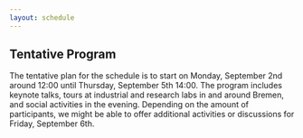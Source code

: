 ```yaml
---
layout: schedule
---
```


## Tentative Program

The tentative plan for the schedule is to start on Monday, September 2nd around 12:00 until Thursday, September 5th 14:00. The program includes keynote talks, tours at industrial and research labs in and around Bremen, and social activities in the evening.
Depending on the amount of participants, we might be able to offer additional activities or discussions for Friday, September 6th.
 
<!-- <img class="center" src="assets/Program.png" alt="Main program" id="mp">-->
    
<!--
<p>
    
<h2>The Talks</h2>

<p>

    Presentation should be confined to <b>10 minutes (approx.)</b> followed by 15 minutes of discussion.

</p>


<h2>Schedule</h2>
<h4>Monday, September 4</h4>

<table>
    <tr>
        <td class="date" rowspan="2">
            12:00 - 13:30
        </td>
        <td class="title-special">
            Arrival, registration and lunch
        </td>
    </tr>
</table>

<table>
    <tr>
        <td class="date" rowspan="2">
            13:30-15:00
        </td>
        <td class="title-special">
            Session 1: Model-Based Engineering
        </td>
    </tr>
    <tr>
        <td class="abstract">
            Chair: Luciana Rebelo
        </td>
    </tr>
</table>

<table id="PUTSPEAKERNAMEHERE">
    <tr>
        <td class="date" rowspan="3">
            13:30 - 13:55
        </td>
        <td class="title">
            Co-verification for robotics: from simulation to verification of hybrid systems
        </td>
    </tr>
    <tr>
        <td class="speaker">
            Pedro Ribeiro  (University of York, UK)
        </td>
    </tr>
    <tr>
        <td class="abstract">
            Robots are expected to play important roles in furthering prosperity, however providing formal guarantees on their (safe) behaviour is not yet fully within grasp given the multifaceted nature of such cyber-physical systems. Simulation, favoured by practitioners, provides an avenue for experimenting with different scenarios before committing to expensive tests and proofs. In this talk, I will discuss how models may be brought together for (co-)verification of system properties, with simulation complementing verification. This will be cast using the model-driven RoboStar framework, that clearly identifies models of the software, hardware, and scenario, and has heterogeneous formal semantics amenable to verification using state-of-the-art model-checkers and theorem provers, such as Isabelle/UTP.    
        </td>
    </tr>
</table>

<table id="PUTSPEAKERNAMEHERE">
    <tr>
        <td class="date" rowspan="3">
            13:55 - 14:20
        </td>
        <td class="title">
            Specification and Task Scheduling of Mission Tasks for Heterogeneous Robot Systems
        </td>
    </tr>
    <tr>
        <td class="speaker">
            Gricel Vazquez Flores (University of York, UK)
        </td>
    </tr>
    <tr>
        <td class="abstract">
            The specification of mission requirements for multi-robot systems poses a set of challenges since they consider multiple spatial and time constraints, and optimal objectives, such as minimizing the battery consumption while maximizing the probability of mission success. To ease the formalization of requirements and avoid unambiguity, we present QUARTET, a catalogue of robotic mission specifications in probabilistic temporal logic. Moreover, we introduce a formal tasK AllocatioN and scheduling apprOAch for multi-robot missions (KANOA). KANOA handles the allocation of the mission tasks to robots to mitigate the complexity of robotic mission planning, and the scheduling of the allocated tasks separately. To that end, the task allocation problem is formalized in first-order logic and resolved using the Alloy model analyzer, and the task scheduling problem is encoded as a Markov decision process and resolved using the PRISM probabilistic model checker.
        </td>
    </tr>
</table>

<table id="PUTSPEAKERNAMEHERE">
    <tr>
        <td class="date" rowspan="3">
            14:20 - 14:45
        </td>
        <td class="title">
            Runtime Monitoring of Robotic Applications
        </td>
    </tr>
    <tr>
        <td class="speaker">
            Sven Peldszus (Ruhr University Bochum, Germany)
        </td>
    </tr>
    <tr>
        <td class="abstract">
            In my talk, I will present how to trace non-functional properties throughout the development process of robotic applications to monitor and verify these at runtime.
        </td>
    </tr>
</table>

<table id="PUTSPEAKERNAMEHERE">
    <tr>
        <td class="date" rowspan="3">
            14:45 - 15:00
        </td>
        <td class="title">
            Discussion
        </td>
    </tr>
    <tr>
        
</table>

<table>
    <tr>
        <td class="date" rowspan="2">
            15:00 - 15:30
        </td>
        <td class="title-special">
            Coffee/Tea Break
        </td>
    </tr>
    <tr>
        <td class="abstract">
            
        </td>
    </tr>
</table>

<table>
    <tr>
        <td class="date" rowspan="2">
            15:30-17:00
        </td>
        <td class="title-special">
            Session 2: Testing
        </td>
    </tr>
    <tr>
        <td class="abstract">
            Chair: Luciana Rebelo
        </td>
    </tr>
</table>

<table id="PUTSPEAKERNAMEHERE">
    <tr>
        <td class="date" rowspan="3">
            15:30-15:55
        </td>
        <td class="title">
            A Study in Software Testing for Robotics
        </td>
    </tr>
    <tr>
        <td class="speaker">
            Argentina Ortega (Hochschule Bonn-Rhein-Sieg and Ruhr University Bochum, Germany)
        </td>
    </tr>
    <tr>
        <td class="abstract">
            </td>
    </tr>
</table>

<table id="PUTSPEAKERNAMEHERE">
    <tr>
        <td class="date" rowspan="3">
            15:55 - 16:20
        </td>
        <td class="title">
            A Framework for Test Model Refinement
        </td>
    </tr>
    <tr>
        <td class="speaker">
            Hugo Araujo (King's College London, UK)
        </td>
    </tr>
    <tr>
        <td class="abstract">
            Model-based testing (MBT) is a testing method that employs (mathematical) models of a system under test (SUT) in order to generate test cases. Choosing the right level of abstraction for the test model is crucial to the success of a model-based testing strategy. We argue that the level of abstraction in models impacts the strategy's effectiveness and precision. In order to investigate our hypothesis, we conducts an experiment that employs several distinct test models that have been developed using our process for step-wise enrichment of test models for robots and autonomous systems (RAS). It is intended as a step towards guidelines for those who build behaviour models for the purpose of testing.
        </td>
    </tr>
</table>


<table id="PUTSPEAKERNAMEHERE">
    <tr>
        <td class="date" rowspan="3">
            16:20 - 16:45
        </td>
        <td class="title">
            Conformance Testing for Trustworthy Autonomous Systems
        </td>
    </tr>
    <tr>
        <td class="speaker">
            Mohammad Mousavi (King's College London, UK)
        </td>
    </tr>
    <tr>
        <td class="abstract">
        </td>
    </tr>
</table>

<table id="PUTSPEAKERNAMEHERE">
    <tr>
        <td class="date" rowspan="3">
            16:45 - 17:00
        </td>
        <td class="title">
            Discussion
        </td>
    </tr>
    <tr>
        <td class="speaker">
            
        </td>
    </tr>
    <tr>
        <td class="abstract">
        </td>
    </tr>
</table>


<h4>Tuesday, September 5</h4>



<table class="plenary">
    <tr>
        <td class="date" rowspan="3">
            09:00 - 10:00 

        </td>
        <td class="title">
            Keynote:  What Should I Verify?

        </td>
    </tr>
    <tr>
        <td class="speaker">
            Marie Farell (University of Manchester, UK)

        </td>
    </tr>
    <tr>
        <td class="abstract">
            
            The harsh environment, distances involved and communication issues surrounding space exploration make it both necessary and difficult to deploy autonomous robotic systems for these missions. However, to ensure the success of such expensive and mission-critical systems we need a fundamental step change in the way that these systems are verified and assessed. Formal methods, combined with testing and simulation-based approaches to verification, all play a role in analysing the robustness of these systems. But each of these techniques cannot be used effectively unless the requirements of the system are clearly and unambiguously defined. In fact, requirements specification for autonomous systems is an especially difficult part of the development process. This talk will provide an overview of my recent work on examining requirements for software that learns. Though difficult, once the requirements are specified, complex robotic systems typically benefit from a heterogeneous and integrated approach to verification, and I will provide some examples of this.
        </td>
    </tr>
</table>


<table>
    <tr>
        <td class="date" rowspan="2">
            10:00 - 10:30
        </td>
        <td class="title-special">
            Coffee/Tea Break
        </td>
    </tr>
    <tr>
        <td class="abstract">
            
        </td>
    </tr>
</table>

<table>
    <tr>
        <td class="date" rowspan="2">
            10:30 - 12:00
        </td>
        <td class="title-special">
            Session 3:  Adaptation and Human-Robot Interactions
        </td>
    </tr>
    <tr>
        <td class="abstract">
            Chair: Patrizio Pelliccione
        </td>
    </tr>
</table>


<table id="PUTSPEAKERNAMEHERE">
    <tr>
        <td class="date" rowspan="3">
            10:30 - 10:55
        </td>
        <td class="title">
            Model-Driven Software Composition as Enabler for Cognitive Robotic Systems 
        </td>
    </tr>
    <tr>
        <td class="speaker">
            Christian Schlegel (Technische Hochschule Ulm, Germany)
        </td>
    </tr>
    <tr>
        <td class="abstract">
            Robots are the promise of being universal machines: flexible and versatile in use, independent in fulfilling tasks, easily adaptable to new tasks, and even being able to select on their own those skills which are best suited to fulfill assigned jobs in an adequate manner. This comes with a tremendous complexity of their software systems, the need for introspection by the robot itself and the need for a semantic interaction between the user and the robot. A model-driven approach for robotic software systems based on service-oriented components following the principles of separation of roles and of composition already proved to be successful in (a) reducing the overall effort of composing and modifying complex robotics software systems, (b) matching task-level plots with available skills, and (c) using intuitive graphical representations for a semantic configuration (e.g., place a 4-way-stop policy for robots at a crossing). A core asset are the so-called digital data sheets which describe the various building blocks (software components, skills, task plots etc.) as blocks with ports and from an outside view. Digital data sheets are abstracted representation which are not suitable to generate a building block but they inform the user about what are the required and provided ports of the asset, what kind of operating modes it possesses, what are its configurations and their impacts on its behavior and qualities, etc. Digital data sheets are directly derived from the workflow in the model-driven toolchain.
        </td>
    </tr>
</table>

<table id="PUTSPEAKERNAMEHERE">
    <tr>
        <td class="date" rowspan="3">
            10:55 - 11:20
        </td>
        <td class="title">
            Humans versus Machines: The Battle for Supporting Cyber­-Physical Systems Design 
        </td>
    </tr>
    <tr>
        <td class="speaker">
            Claudio Menghi (University of Bergamo, Italy)
        </td>
    </tr>
    <tr>
        <td class="abstract">
            Developing robotics and cyber­-physical systems requires engineers to detect and fix design flaws before their deployment. This activity is complex, error-prone, and expensive. Engineers often rely on machines for support in system design since, unlike humans, they can perform massive computations in a limited time. However, machines do not possess the reasoning capabilities typical of humans. This talk will reflect on the "Humans versus Machines" dilemma. It will argue that developing effective techniques that combine human and machine capabilities is necessary to support the design of robotics and cyber­-physical systems applications of the future. The talk will present recent techniques that rely on this idea, discuss results, and describe lessons learned.
        </td>
    </tr>
</table>

<table id="PUTSPEAKERNAMEHERE">
    <tr>
        <td class="date" rowspan="3">
            11:20 - 11:45
        </td>
        <td class="title">
            Towards Adaptive Planning of Assistive-care Robot Tasks 
        </td>
    </tr>
    <tr>
        <td class="speaker">
            Ioannis Stefanakos (University of York, UK)
        </td>
    </tr>
    <tr>
        <td class="abstract">
            I will present an adaptive path planning framework for robotic mission execution in assistive-care applications. The framework provides a graph-based environment modelling approach, with dynamic path finding performed using Dijkstra’s algorithm. A predictive module is used to estimate the human’s movement through the environment, allowing replanning of the robot’s path. I will demonstrate the use of the framework in a simulated assistive-care case study in which a mobile robot navigates through the environment and monitors an end user with mild physical or cognitive impairments.
            </td>
    </tr>
</table>

<table id="PUTSPEAKERNAMEHERE">
    <tr>
        <td class="date" rowspan="3">
            11:45 - 12:00
        </td>
        <td class="title">
            Discussion
        </td>
    </tr>
    <tr>
        <td class="speaker">
            
        </td>
    </tr>
    <tr>
        <td class="abstract">
        </td>
    </tr>
</table>


<table>
    <tr>
        <td class="date" rowspan="2">
            12:00 - 13:30
        </td>
        <td class="title-special">
            Lunch
        </td>
    </tr>
    <tr>
        <td class="abstract">
            
        </td>
    </tr>
</table>

<table>
    <tr>
        <td class="date" rowspan="2">
            13:30 - 15:00
        </td>
        <td class="title-special">
            Session  4: Domain Engineering and Variability
        </td>
    </tr>
    <tr>
        <td class="abstract">
            Chair: Thorsten Berger
        </td>
    </tr>
</table>


<table id="PUTSPEAKERNAMEHERE">
    <tr>
        <td class="date" rowspan="3">
            13:30 - 13:55
        </td>
        <td class="title">
            On Modelling and Analysing Autonomous Underwater Robots as Probabilistic Featured Transition Systems 
        </td>
    </tr>
    <tr>
        <td class="speaker">
            Juliane Päßler (University of Oslo, Norway)
        </td>
    </tr>
    <tr>
        <td class="abstract">
            </td>
    </tr>
</table>

<table id="PUTSPEAKERNAMEHERE">
    <tr>
        <td class="date" rowspan="3">
            13:55 - 14:20
        </td>
        <td class="title">
            Exploring the Architecture and Development Process of Open-Source ML-Enabled Software Systems
        </td>
    </tr>
    <tr>
        <td class="speaker">
            Yorick Sens (Ruhr University Bochum, Germany)
        </td>
    </tr>
    <tr>
        <td class="abstract">
        </td>
    </tr>
</table>

<table id="PUTSPEAKERNAMEHERE">
    <tr>
        <td class="date" rowspan="3">
            14:20 - 14:45
        </td>
        <td class="title">
            Tracing Security Features in Robotic Systems
        </td>
    </tr>
    <tr>
        <td class="speaker">
            Kevin Hermann (Ruhr University Bochum, Germany)
        </td>
    </tr>
    <tr>
        <td class="abstract">
            Maintaining security features is crucial for any robotic system especially if a security incident occured. Once a security breach is detected, it is important to quickly provide a fix to avoid damage or costs. To this end, developers need to find vulnerable code within the system as fast as possible. For that tracing links can be leveraged to locate the corresponding code fragments of affected security features. In my presentation, I talk about methods and the importance of tracing security features in robotic systems.
        </td>
    </tr>
</table>   

    <table id="PUTSPEAKERNAMEHERE">
    <tr>
        <td class="date" rowspan="3">
            14:45 - 15:00
        </td>
        <td class="title">
            Discussion
        </td>
    </tr>
    <tr>
        <td class="speaker">
            
        </td>
    </tr>
    <tr>
        <td class="abstract">
        </td>
    </tr>
</table> 



<table>
    <tr>
        <td class="date" rowspan="2">
            15:00 - 15:30
        </td>
        <td class="title-special">
            Coffee/Tea Break
        </td>
    </tr>
    <tr>
        <td class="abstract">
            
        </td>
    </tr>
</table>

<table>
    <tr>
        <td class="date" rowspan="2">
            15:30 - 17:00
        </td>
        <td class="title-special">
            Session 5: Formal Methods for Robotics
        </td>
    </tr>
    <tr>
        <td class="abstract">
            Chair: Marie Farrell
        </td>
    </tr>
</table>


<table id="PUTSPEAKERNAMEHERE">
    <tr>
        <td class="date" rowspan="3">
            15:30 - 15:55
        </td>
        <td class="title">
            Mapping Properties of Control Theory to Software Engineering Properties with TCTL and Property Specification Pattern
        </td>
    </tr>
    <tr>
        <td class="speaker">
            Nils Chur (Ruhr University Bochum, Germany)
        </td>
    </tr>
    <tr>
        <td class="abstract">
            Nowadays, self-adaptive software is becoming increasingly popular, with many implementations relying on embedded controls and feedback loops. Verifying that these systems are functionally correct is an essential part of the verification process, which is traditionally done through intensive simulation-based testing using test cases. However, properties such as stability and performance of the system are often difficult to prove analytically, which is why formal verification methods are used. Since control theory (CT) provides a well-established theoretical background for designing feedback loops and guarantees certain properties, it has received more attention. Until now, it has been an open research topic how software engineering (SE) approaches for self-adaptive software take into account control-theoretic properties; therefore, most control-theoretic software implementations lack a theoretical background. The formulation of these properties in a language understandable to model checkers and mapping these properties to both worlds is a challenging task. To address this challenge, this thesis deals with mapping control theoretical properties into a formal language with the help of the Property Specification Pattern (PSP). We take a bottom-up approach, defining a control design (in Simulink) for an adaptive cruise control, which is then transferred to code (C). Next, we define properties using PSP, which allow us to show whether the CT properties still hold at the code level. And finally, we provide evidence that these properties are fulfilled by the system with the UPPAAL model checker. The specified properties are intended to provide reusable patterns that can be used for similar applications.
        </td>
    </tr>
</table>

<table id="PUTSPEAKERNAMEHERE">
    <tr>
        <td class="date" rowspan="3">
            15:55 - 16:20
        </td>
        <td class="title">
            A Formal Model of Liability for Autonomous Vehicles
        </td>
    </tr>
    <tr>
        <td class="speaker">
            Kaveh Aryan (King's College London, UK)
        </td>
    </tr>
    <tr>
        <td class="abstract">

        </td>
    </tr>
</table>

<table id="PUTSPEAKERNAMEHERE">
    <tr>
        <td class="date" rowspan="3">
            16:20 - 16:45
        </td>
        <td class="title">
            Review on Architectures in the Space Domain to support AI and DevOps: Midterm Findings

        </td>
    </tr>
    <tr>
        <td class="speaker">
            Luciana Rebelo (Gran Sasso Science Institute, Italy)
        </td>
    </tr>
    <tr>
        <td class="abstract">
            In this study, we aim at surveying the state of the art in electrical, hardware, and software architectures in the space domain able to support Artifical Intelligence (AI) and/or promote DevOps, i.e. the Continuous Integration and Deployment (CI/CD). We are specifically interested in the use of AI on board of space devices and on solutions enabling the development of in-orbit frameworks with DevOps technologies that allow the development, testing, and deployment of flight software even when the software platform is in orbit. Aspects such as key architecture solutions, developed techniques/methods, experiments, analytical and simulation results, and challenges related to the peculiarities of space domain are investigated.
        </td>
    </tr>
</table>




<table>
    <tr>
        <td class="date" rowspan="2">
            17:00  -
        </td>
        <td class="title-special">
            Social event (walk to Westminster, riding the London Eye) 
        </td>
    </tr>
    <tr>
        <td class="abstract">
            
        </td>
    </tr>
</table>

<h4>Wednesday, September 6</h4>

<table class="plenary">
    <tr>
        <td class="date" rowspan="3">
            09:00 - 10:00 

        </td>
        <td class="title">
            Keynote: Learning in RoboStar
        </td>
    </tr>
    <tr>
        <td class="speaker">
            Ana Cavalcanti (University of York, UK)
        </td>
    </tr>
    <tr>
        <td class="abstract">
            The RoboStar framework for Software Engineering for Robotics includes a collection of domain-specific notations to model various artefacts, and techniques for model-transformation, simulation, testing, and proof. In this presentation, we give an overview of the RoboStar approach, and focus on our support for automated testing.  It covers techniques for automatic generation of software tests, both for reactive systems, and for cyclic systems (simulations and code that uses a cyclic executive).  We explain the techniques for fault-based testing and test conversion, which ensures traceability. 
        </td>
    </tr>
</table>


<table>
    <tr>
        <td class="date" rowspan="2">
            10:00 - 10:30
        </td>
        <td class="title-special">
            Coffee/Tea Break
        </td>
    </tr>
    <tr>
        <td class="abstract">
            
        </td>
    </tr>
</table>


<table>
    <tr>
        <td class="date" rowspan="2">
            10:30 - 12:00
        </td>
        <td class="title-special">
            Session 6: Testing and Verification

        </td>
    </tr>
    <tr>
        <td class="abstract">
            Chair: Mohammad Mousavi
        </td>
    </tr>
</table>


<table id="PUTSPEAKERNAMEHERE">
    <tr>
        <td class="date" rowspan="3">
            10:30 - 10:55
        </td>
        <td class="title">
            Building Digital Twins for Robots
        </td>
    </tr>
    <tr>
        <td class="speaker">
            Mirgita Frasheri (Aarhus University, Denmark)
        </td>
    </tr>
    <tr>
        <td class="abstract">
        </td>
    </tr>
</table>

<table id="PUTSPEAKERNAMEHERE">
    <tr>
        <td class="date" rowspan="3">
            10:55 - 11:20
        </td>
        <td class="title">
            Neural Radiance Fields for Testing Vision Components in Autonomous Underwater Vehicles
        </td>
    </tr>
    <tr>
        <td class="speaker">
            Laura Weihl (IT University of Copenhagen, Denmark)
        </td>
    </tr>
    <tr>
        <td class="abstract">
            Navigation for autonomous underwater vehicles (AUVs) is challenging. If underwater visibility permits, incorporating input from onboard cameras into the robotic navigation stack can provide a rich source of information to navigate small GPS-denied environments. Testing vision algorithms for navigation is traditionally facilitated in simulation. However, simulators are fundamentally limited by the skill and domain knowledge of the engineers, and, specifically in the underwater setting, fail to model the long-tail of safety critical scenarios. To generate realistic test data for AUV vision components I train Neural Radiance Fields on video data of small underwater environments. Incorporating NeRFs into systematic testing procedures can address challenges of AUV navigation for safety-critical missions.
        </td>
    </tr>
</table>

<table id="PUTSPEAKERNAMEHERE">
    <tr>
        <td class="date" rowspan="3">
            11:20 - 11:45
        </td>
        <td class="title">
            How to Specify Properties of Probabilistic RoboChart Models
        </td>
    </tr>
    <tr>
        <td class="speaker">
            Jim Woodcock (University of York, UK)
        </td>
    </tr>
    <tr>
        <td class="abstract">
            RoboChart is a core notation in the RoboStar framework that brings modern modelling and formal verification technologies to software engineering for robotics. It is a timed, probabilistic domain-specific language and provides a UML-like architectural and state machine modelling. This work presents RoboCertProb for specifying quantitative properties of probabilistic robotic systems modelled in RoboChart. RoboCertProb is the probabilistic extension of RoboCert, a property specification for robotics. RoboCertProb is based on PCTL* and is a subset of the discrete-time part of the Prism property language with extensions to support RoboChart. In addition to property specification, RoboCertProb configures loose constants and uninterpreted functions and operations in RoboChart models. It lets us set up environmental inputs to verify reactive probabilistic systems not directly supported in Prism with its closed-world assumption. The grammar of RoboCertProb is flexible. We implement RoboCertProb in RoboTool for specifying properties and automatically generating Prism properties. We have used it to analyse the behaviour of software controllers for two real-world robots: an industrial painting robot and an agricultural robot for treating plants with UV lights.

        </td>
    </tr>
</table>  

<table id="PUTSPEAKERNAMEHERE">
    <tr>
        <td class="date" rowspan="3">
            11:45 - 12:00
        </td>
        <td class="title">
            Discussion
        </td>
    </tr>
    <tr>
        <td class="speaker">
            
        </td>
    </tr>
    <tr>
        <td class="abstract">
        </td>
    </tr>
</table> 


<table>
    <tr>
        <td class="date" rowspan="2">
            12:00 - 13:30
        </td>
        <td class="title-special">
            Lunch
        </td>
    </tr>
    <tr>
        <td class="abstract">
            
        </td>
    </tr>
</table>

    <table>
    <tr>
        <td class="date" rowspan="2">
            13:30 - 15:00 
        </td>
        <td class="title-special">
            Session 7: Robotic Applications
        </td>
    </tr>
    <tr>
        <td class="abstract">
            Chair: Claudio Menghi
        </td>
    </tr>
</table>


<table id="PUTSPEAKERNAMEHERE">
    <tr>
        <td class="date" rowspan="3">
            13:30 - 13:55
        </td>
        <td class="title">
            From chaos to structure: Unifying software architecture of robots 
        </td>
    </tr>
    <tr>
        <td class="speaker">
            Lenka Mudrich (University of Leeds, UK)
        </td>
    </tr>
    <tr>
        <td class="abstract">
            In the rapidly evolving field of robotics, software architecture plays a pivotal role in enabling intelligent behaviour and efficient operation. However, the increasing complexity and heterogeneity of robot systems have led to a proliferation of diverse software architectures, resulting in fragmented development processes and limited interoperability. This talk aims to explore the critical need for software architecture unification in the realm of robotics. I will explore the concept of software architecture unification, which seeks to establish a common framework and set of principles for designing and implementing software architectures in robots. Furthermore, I will discuss the role of modularisation, standardisation, and open-source initiatives in fostering a unified ecosystem. Overall, this talk aims to shed light on the importance of software architecture unification for robots, exploring its benefits, challenges, and potential solutions. By embracing a unified approach, the robotics community can propel the field forward, enabling faster innovation, wider adoption, and more robust and versatile robot systems. 
        </td>
    </tr>
</table>

<table id="PUTSPEAKERNAMEHERE">
    <tr>
        <td class="date" rowspan="3">
            13:55 - 14:20
        </td>
        <td class="title">
            Runtime reconfiguration of robot control systems
        </td>
    </tr>
    <tr>
        <td class="speaker">
            Davide Brugali (University of Bergamo, Italy)
        </td>
    </tr>
    <tr>
        <td class="abstract">
            </td>
    </tr>
</table>

<table id="PUTSPEAKERNAMEHERE">
    <tr>
        <td class="date" rowspan="3">
            14:20 - 14:45
        </td>
        <td class="title">
            Imitation Learning for creating 3D twin models using a manipulator robot arm
        </td>
    </tr>
    <tr>
        <td class="speaker">
            Juan Antonio Pinera Garcia (Gran Sasso Science Institute, Italy)
        </td>
    </tr>
    <tr>
        <td class="abstract">
            Obtaining a precise description of the materials used in ancient art works has proven to be a challenging task, and while progress has been made in employing X-Ray technology to create detailed twin models of two dimensional paintings, 3D objects remain a considerable challenge. This work describes the idea of using Imitation Learning techniques to allow a Human-In-The-Loop algorithm to create high precision models of three dimensional art works. Although the technology exists to be able to determine with high precision the atomic composition of very small segments of an object, the algorithm must automatically detect the different object shapes and perform efficient motion planning in order to cover the object entirely at a desirable distance.

        </td>
    </tr>
</table>      


<table id="PUTSPEAKERNAMEHERE">
    <tr>
        <td class="date" rowspan="3">
            14:45 - 15:00
        </td>
        <td class="title">
            Discussion
        </td>
    </tr>
    <tr>
        <td class="speaker">
            
        </td>
    </tr>
    <tr>
        <td class="abstract">
        </td>
    </tr>
</table>

<table>
    <tr>
        <td class="date" rowspan="2">
            15:00 - 15:30
        </td>
        <td class="title-special">
            Coffee/Tea Break
        </td>
    </tr>
    <tr>
        <td class="abstract">
            
        </td>
    </tr>
</table>


<table>
    <tr>
        <td class="date" rowspan="2">
            15:30 - 17:00
        </td>
        <td class="title-special">
            Break-out discussions, planning collaboration
        </td>
    </tr>
    <tr>
        <td class="abstract">
            Chair: 
        </td>
    </tr>
</table>

<table>
    <tr>
        <td class="date" rowspan="2">
            18:30 
        </td>
        <td class="title-special">
            Dinner at Strand Palace Hotel (<a href="https://goo.gl/maps/tRWYUVS225mTiLGe8">Google Map link</a>, directions <a href="https://goo.gl/maps/9bFQcmbz34dVBTYw5">from the King's Building</a>, directions <a href="https://goo.gl/maps/c6sTMiH7umAD5aoR6">from the Stamford Appartments</a>)
        </td>
    </tr>
    <tr>
        <td class="abstract">
            
        </td>
    </tr>
</table>

<h4>Thursday, September 7</h4>

<table class="plenary">
    <tr>
        <td class="date" rowspan="3">
            09:00 - 10:00 

        </td>
        <td class="title">
            Causal Temporal Reasoning for Markov Decision Processes
        </td>
    </tr>
    <tr>
        <td class="speaker">
            Nicola Paoletti (King's College London, UK)
        </td>
    </tr>
    <tr>
        <td class="abstract">
            
        </td>
    </tr>
</table>

<table>
    <tr>
        <td class="date" rowspan="2">
            10:00 - 10:30
        </td>
        <td class="title-special">
            Coffee/Tea Break
        </td>
    </tr>
    <tr>
        <td class="abstract">
            
        </td>
    </tr>
</table>


<table>
    <tr>
        <td class="date" rowspan="2">
            10:30 - 12:30
        </td>
        <td class="title-special">
            Session 8: Robotic Applications
        </td>
    </tr>
    <tr>
        <td class="abstract">
            Chair: 
        </td>
    </tr>
</table>


<table id="PUTSPEAKERNAMEHERE">
    <tr>
        <td class="date" rowspan="3">
            10:30 - 10:55
        </td>
        <td class="title">
                Ethical-aware robots 
        </td>
    </tr>
    <tr>
        <td class="speaker">
            Patrizio Pelliccione (Gran Sasso Science Institute, Italy)
        </td>
    </tr>
    <tr>
        <td class="abstract">
        </td>
    </tr>
</table>

<table id="PUTSPEAKERNAMEHERE">
    <tr>
        <td class="date" rowspan="3">
            10:55 - 11:20
        </td>
        <td class="title">
            Enabling Adaptation at Runtime: A Knowledge-Based Framework for Task and Architecture Co-Adaptation in Autonomous Robots
        </td>
    </tr>
    <tr>
        <td class="speaker">
            Gustavo Rezende Silva (TU Delft, The Netherlands)
        </td>
    </tr>
    <tr>
        <td class="abstract">
            While operating, robots are subject to uncertainties, both from internal system factors (e.g., sensor failures) and external environment variables (e.g., different terrains). To overcome uncertainties, robots must be able to adapt at runtime their mission execution (e.g., change task being performed) and their software architecture (e.g., deactivate and activate software components). This presentation introduces a knowledge-based self-adaptation framework designed to enable robots to adapt their mission and architecture at runtime. The proposed framework builds upon the Metacontrol framework, offering a novel contribution in the form of a new metamodel for the knowledge base. The proposed metamodel aims to capture essential information about the robotic system's architecture, encompassing all available configuration variants, relationships and constraints among configurations, attributes of the system and environment, and interdependencies between the robots' tasks and configurations. The metamodel is modeled as a hypergraph, enabling a more intuitive representation of the relationship. To guide the design phase and enable evaluation, we defined a set of requirements for robotic self-adaptive systems. Then, in the evaluation step, we verify if the framework fulfills the defined requirements, and use this assessment as criteria for comparing our approach against other existing self-adaptation frameworks. Furthermore, we showcase the applicability of our framework through its implementation and application to a use case involving an underwater robot deployed for pipeline inspection.
        </td>
    </tr>
</table>

<table id="PUTSPEAKERNAMEHERE">
    <tr>
        <td class="date" rowspan="3">
            11:20 - 11:45
        </td>
        <td class="title">
            Teaching autonomous vehicle engineering 
        </td>
    </tr>
    <tr>
        <td class="speaker">
            Thorsten Berger (Ruhr University Bochum, Germany)
        </td>
    </tr>
    <tr>
        <td class="abstract">
        </td>
    </tr>
</table>  


<table id="PUTSPEAKERNAMEHERE">
    <tr>
        <td class="date" rowspan="3">
            11:45 - 12:10
        </td>
        <td class="title">
            Robotics Software Engineering in the SESAME H2020 Project
        </td>
    </tr>
    <tr>
        <td class="speaker">
            Simos Gerasimou (University of York, UK)
        </td>
    </tr>
    <tr>
        <td class="abstract">
            Within the European project SESAME, we develop a model-based approach supporting the systematic engineering of dependable learning-enabled robotic systems. In this talk, we will overview recent advances made by the project team to provide assurances for the trustworthy, robust and explainable operation of robotic systems, focusing particularly on techniques for testing the robotics and their AI-based components. The talk will be complemented by an overview of the diverse SESAME use cases from the domains of healthcare, manufacturing, agriculture and emergency response.
        </td>
    </tr>
</table> 


<table id="PUTSPEAKERNAMEHERE">
    <tr>
        <td class="date" rowspan="3">
            12:10 - 12:30
        </td>
        <td class="title">
            Discussion and Closing
        </td>
    </tr>
    <tr>
        <td class="speaker">
            
        </td>
    </tr>
    <tr>
        <td class="abstract">
        </td>
    </tr>
</table>

<table>
    <tr>
        <td class="date" rowspan="2">
            12:30 - 14:00
        </td>
        <td class="title-special">
            Lunch
        </td>
    </tr>
    <tr>
        <td class="abstract">
            
        </td>
    </tr>
</table>
-->

